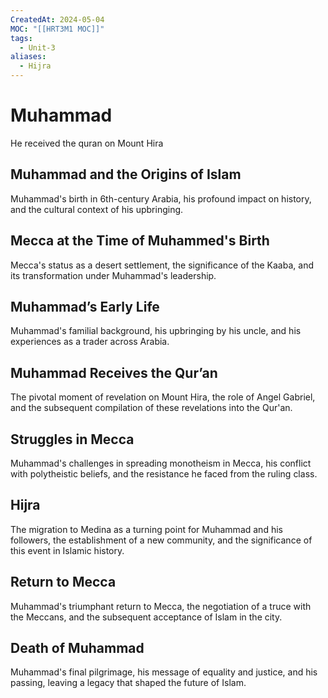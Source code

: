 ```yaml
---
CreatedAt: 2024-05-04
MOC: "[[HRT3M1 MOC]]"
tags:
  - Unit-3
aliases:
  - Hijra
---
```

# Muhammad
He received the quran on Mount Hira
<!--ID: 1757893915846-->

## **Muhammad and the Origins of Islam**
Muhammad's birth in 6th-century Arabia, his profound impact on history, and the cultural context of his upbringing.
<!--ID: 1757893915848-->


## **Mecca at the Time of Muhammed's Birth**
Mecca's status as a desert settlement, the significance of the Kaaba, and its transformation under Muhammad's leadership.
<!--ID: 1757893915850-->

## **Muhammad’s Early Life**
Muhammad's familial background, his upbringing by his uncle, and his experiences as a trader across Arabia.
<!--ID: 1757893915852-->

## **Muhammad Receives the Qur’an**
The pivotal moment of revelation on Mount Hira, the role of Angel Gabriel, and the subsequent compilation of these revelations into the Qur'an.
<!--ID: 1757893915855-->

## **Struggles in Mecca**
Muhammad's challenges in spreading monotheism in Mecca, his conflict with polytheistic beliefs, and the resistance he faced from the ruling class.
<!--ID: 1757893915857-->

## **Hijra**
The migration to Medina as a turning point for Muhammad and his followers, the establishment of a new community, and the significance of this event in Islamic history.
<!--ID: 1757893915858-->

## **Return to Mecca**
Muhammad's triumphant return to Mecca, the negotiation of a truce with the Meccans, and the subsequent acceptance of Islam in the city.
<!--ID: 1757893915860-->

## **Death of Muhammad**
Muhammad's final pilgrimage, his message of equality and justice, and his passing, leaving a legacy that shaped the future of Islam.
<!--ID: 1757893915862-->

